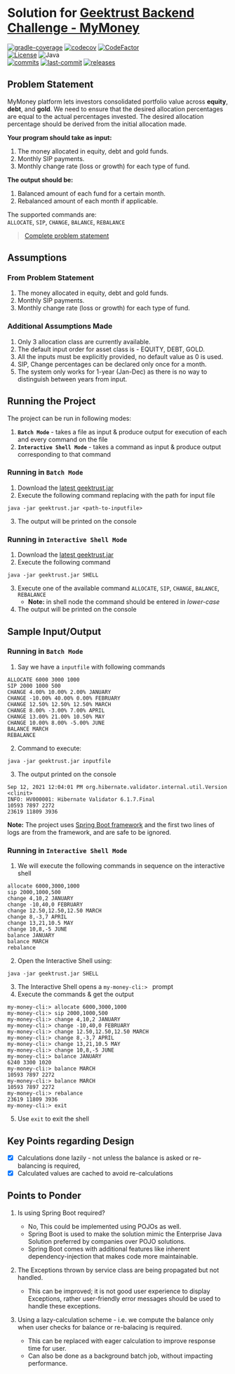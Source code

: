 # Solution for [Geektrust Backend Challenge - MyMoney](https://www.geektrust.in/coding-problem/backend/mymoney)

[![gradle-coverage](https://github.com/vaidic/geektrust-challenge-mymoney/actions/workflows/gradle-coverage.yml/badge.svg)](https://github.com/Vaidic/geektrust-challenge-mymoney/actions/workflows/gradle-coverage.yml)
[![codecov](https://codecov.io/gh/Vaidic/geektrust-challenge-mymoney/branch/main/graph/badge.svg?token=JG7TPKWSQF)](https://codecov.io/gh/Vaidic/geektrust-challenge-mymoney)
[![CodeFactor](https://www.codefactor.io/repository/github/vaidic/geektrust-challenge-mymoney/badge/main)](https://www.codefactor.io/repository/github/vaidic/geektrust-challenge-mymoney/overview/main) \
[![License](https://img.shields.io/github/license/Vaidic/geektrust-challenge-mymoney?style=plastic)](LICENSE)
![Java](https://img.shields.io/badge/OpenJDK-11-red) \
[![commits](https://badgen.net/github/commits/vaidic/geektrust-challenge-mymoney/main)](https://github.com/Vaidic/geektrust-challenge-mymoney/commits/main)
[![last-commit](https://badgen.net/github/last-commit/vaidic/geektrust-challenge-mymoney/main)](https://github.com/Vaidic/geektrust-challenge-mymoney/commits/main)
[![releases](https://badgen.net/github/release/Vaidic/geektrust-challenge-mymoney)](https://github.com/Vaidic/geektrust-challenge-mymoney/releases)

## Problem Statement

MyMoney platform lets investors consolidated portfolio value across **equity**, **debt**, and **gold**. We need to
ensure that the desired allocation percentages are equal to the actual percentages invested. The desired allocation
percentage should be derived from the initial allocation made.

**Your program should take as input:**

1. The money allocated in equity, debt and gold funds.
2. Monthly SIP payments.
3. Monthly change rate (loss or growth) for each type of fund.

**The output should be:**

1. Balanced amount of each fund for a certain month.
2. Rebalanced amount of each month if applicable.

The supported commands are: \
`ALLOCATE`, `SIP`, `CHANGE`, `BALANCE`, `REBALANCE`
> [Complete problem statement](Geektrust.in_MyMoney.pdf)

## Assumptions

### From Problem Statement

1. The money allocated in equity, debt and gold funds.
2. Monthly SIP payments.
3. Monthly change rate (loss or growth) for each type of fund.

### Additional Assumptions Made

1. Only 3 allocation class are currently available.
2. The default input order for asset class is - EQUITY, DEBT, GOLD.
3. All the inputs must be explicitly provided, no default value as 0 is used.
4. SIP, Change percentages can be declared only once for a month.
5. The system only works for 1-year (Jan-Dec) as there is no way to distinguish between years from input.

## Running the Project

The project can be run in following modes:

1. **`Batch Mode`** - takes a file as input & produce output for execution of each and every command on the file
2. **`Interactive Shell Mode`** - takes a command as input & produce output corresponding to that command

### Running in **`Batch Mode`**

1. Download the [latest geektrust.jar]()
2. Execute the following command replacing _<path-to-inputfile>_ with the path for input file

```shell
java -jar geektrust.jar <path-to-inputfile>
```

3. The output will be printed on the console

### Running in  **`Interactive Shell Mode`**

1. Download the [latest geektrust.jar]()
2. Execute the following command

```shell
java -jar geektrust.jar SHELL
```

3. Execute one of the available command `ALLOCATE`, `SIP`, `CHANGE`, `BALANCE`, `REBALANCE`
    - **Note:** in shell node the command should be entered in _lower-case_
4. The output will be printed on the console

## Sample Input/Output

### Running in **`Batch Mode`**

1. Say we have a `inputfile` with following commands

```text
ALLOCATE 6000 3000 1000
SIP 2000 1000 500
CHANGE 4.00% 10.00% 2.00% JANUARY
CHANGE -10.00% 40.00% 0.00% FEBRUARY
CHANGE 12.50% 12.50% 12.50% MARCH
CHANGE 8.00% -3.00% 7.00% APRIL
CHANGE 13.00% 21.00% 10.50% MAY
CHANGE 10.00% 8.00% -5.00% JUNE
BALANCE MARCH
REBALANCE
```

2. Command to execute:

```shell
java -jar geektrust.jar inputfile
```

3. The output printed on the console

```shell
Sep 12, 2021 12:04:01 PM org.hibernate.validator.internal.util.Version <clinit>
INFO: HV000001: Hibernate Validator 6.1.7.Final
10593 7897 2272
23619 11809 3936
```

**Note:** The project uses [Spring Boot framework](https://spring.io/projects/spring-boot) and the first two lines of
logs are from the framework, and are safe to be ignored.

### Running in  **`Interactive Shell Mode`**

1. We will execute the following commands in sequence on the interactive shell

```text
allocate 6000,3000,1000
sip 2000,1000,500
change 4,10,2 JANUARY
change -10,40,0 FEBRUARY
change 12.50,12.50,12.50 MARCH
change 8,-3,7 APRIL
change 13,21,10.5 MAY
change 10,8,-5 JUNE
balance JANUARY
balance MARCH
rebalance
```

2. Open the Interactive Shell using:

```shell
java -jar geektrust.jar SHELL
```

3. The Interactive Shell opens a `my-money-cli:> ` prompt
4. Execute the commands & get the output

```shell
my-money-cli:> allocate 6000,3000,1000
my-money-cli:> sip 2000,1000,500
my-money-cli:> change 4,10,2 JANUARY
my-money-cli:> change -10,40,0 FEBRUARY
my-money-cli:> change 12.50,12.50,12.50 MARCH
my-money-cli:> change 8,-3,7 APRIL
my-money-cli:> change 13,21,10.5 MAY
my-money-cli:> change 10,8,-5 JUNE
my-money-cli:> balance JANUARY
6240 3300 1020
my-money-cli:> balance MARCH
10593 7897 2272
my-money-cli:> balance MARCH
10593 7897 2272
my-money-cli:> rebalance
23619 11809 3936
my-money-cli:> exit
```

5. Use `exit` to exit the shell

## Key Points regarding Design

- [x] Calculations done lazily - not unless the balance is asked or re-balancing is required,
- [x] Calculated values are cached to avoid re-calculations

## Points to Ponder

1. Is using Spring Boot required?
    - No, This could be implemented using POJOs as well.
    - Spring Boot is used to make the solution mimic the Enterprise Java Solution preferred by companies over POJO
      solutions.
    - Spring Boot comes with additional features like inherent dependency-injection that makes code more maintainable.

2. The Exceptions thrown by service class are being propagated but not handled.
    - This can be improved; it is not good user experience to display Exceptions, rather user-friendly error messages
      should be used to handle these exceptions.

3. Using a lazy-calculation scheme - i.e. we compute the balance only when user checks for balance or re-balacing is
   required.
    - This can be replaced with eager calculation to improve response time for user.
    - Can also be done as a background batch job, without impacting performance.


